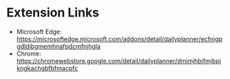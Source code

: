 # Extension Links
- Microsoft Edge: https://microsoftedge.microsoft.com/addons/detail/dailyplanner/ecfnigpgdldibgmemhnafpdcmfnjhgla
- Chrome: https://chromewebstore.google.com/detail/dailyplanner/dmimjhbifmjbpikngkachgbfbfmacpfc
